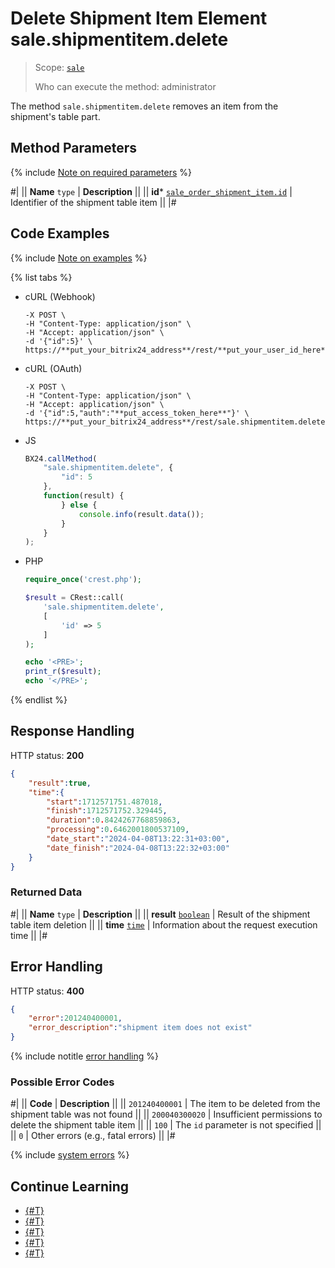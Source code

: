 # Delete Shipment Item Element sale.shipmentitem.delete

> Scope: [`sale`](../../scopes/permissions.md)
>
> Who can execute the method: administrator

The method `sale.shipmentitem.delete` removes an item from the shipment's table part.

## Method Parameters

{% include [Note on required parameters](../../../_includes/required.md) %}

#|
|| **Name**
`type` | **Description** ||
|| **id***
[`sale_order_shipment_item.id`](../data-types.md) | Identifier of the shipment table item ||
|#

## Code Examples

{% include [Note on examples](../../../_includes/examples.md) %}

{% list tabs %}

- cURL (Webhook)

    ```curl
    -X POST \
    -H "Content-Type: application/json" \
    -H "Accept: application/json" \
    -d '{"id":5}' \
    https://**put_your_bitrix24_address**/rest/**put_your_user_id_here**/**put_your_webhook_here**/sale.shipmentitem.delete
    ```

- cURL (OAuth)

    ```curl
    -X POST \
    -H "Content-Type: application/json" \
    -H "Accept: application/json" \
    -d '{"id":5,"auth":"**put_access_token_here**"}' \
    https://**put_your_bitrix24_address**/rest/sale.shipmentitem.delete
    ```

- JS

    ```js
    BX24.callMethod(
        "sale.shipmentitem.delete", {
            "id": 5
        },
        function(result) {
            } else {
                console.info(result.data());
            }
        }
    );
    ```

- PHP

    ```php
    require_once('crest.php');

    $result = CRest::call(
        'sale.shipmentitem.delete',
        [
            'id' => 5
        ]
    );

    echo '<PRE>';
    print_r($result);
    echo '</PRE>';
    ```

{% endlist %}

## Response Handling

HTTP status: **200**

```json
{
    "result":true,
    "time":{
        "start":1712571751.487018,
        "finish":1712571752.329445,
        "duration":0.8424267768859863,
        "processing":0.6462001800537109,
        "date_start":"2024-04-08T13:22:31+03:00",
        "date_finish":"2024-04-08T13:22:32+03:00"
    }
}
```

### Returned Data

#|
|| **Name**
`type` | **Description** ||
|| **result**
[`boolean`](../../data-types.md) | Result of the shipment table item deletion ||
|| **time**
[`time`](../../data-types.md) | Information about the request execution time ||
|#

## Error Handling

HTTP status: **400**

```json
{
    "error":201240400001,
    "error_description":"shipment item does not exist"
}
```

{% include notitle [error handling](../../../_includes/error-info.md) %}

### Possible Error Codes

#|
|| **Code** | **Description** ||
|| `201240400001` | The item to be deleted from the shipment table was not found ||
|| `200040300020` | Insufficient permissions to delete the shipment table item ||
|| `100` | The `id` parameter is not specified ||
|| `0` | Other errors (e.g., fatal errors) ||
|#

{% include [system errors](../../../_includes/system-errors.md) %}

## Continue Learning 

- [{#T}](./sale-shipment-item-add.md)
- [{#T}](./sale-shipment-item-update.md)
- [{#T}](./sale-shipment-item-get.md)
- [{#T}](./sale-shipment-item-list.md)
- [{#T}](./sale-shipment-item-get-fields.md)